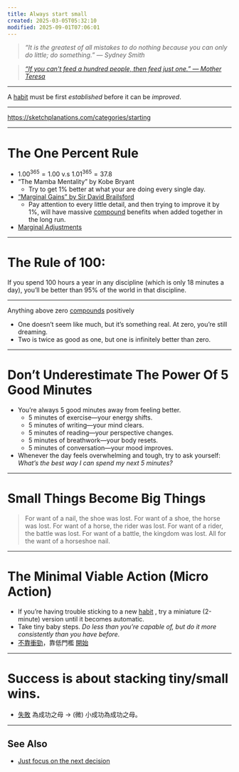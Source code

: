 ```yaml
---
title: Always start small
created: 2025-03-05T05:32:10
modified: 2025-09-01T07:06:01
---
```


> _“It is the greatest of all mistakes to do nothing because you can only do little; do something.” — Sydney Smith_

> _[“If you can't feed a hundred people, then feed just one.” — Mother Teresa](https://www.brainyquote.com/quotes/mother_teresa_105649)_

---

A [habit](be-a-habit-and-routine-machine.md) must be first _established_ before it can be _improved_.

---

<https://sketchplanations.com/categories/starting>

---

# The One Percent Rule

* $1.00^{365} = 1.00$ v.s $1.01^{365} = 37.8$
* “The Mamba Mentality” by Kobe Bryant
	* Try to get 1% better at what your are doing every single day.
* [“Marginal Gains” by Sir David Brailsford](https://www.youtube.com/watch?v=THNBIQenywc)
	* Pay attention to every little detail, and then trying to improve it by 1%, will have massive [compound](The%20Compounding%20Effect.md) benefits when added together in the long run.
* [Marginal Adjustments](https://youtu.be/TQMbvJNRpLE)

---

# The Rule of 100:

If you spend 100 hours a year in any discipline (which is only 18 minutes a day), you’ll be better than 95% of the world in that discipline.

---

Anything above zero [compounds](The%20Compounding%20Effect.md) positively

* One doesn’t seem like much, but it’s something real. At zero, you’re still dreaming.
* Two is twice as good as one, but one is infinitely better than zero.

---

# Don’t Underestimate The Power Of 5 Good Minutes

* You’re always 5 good minutes away from feeling better.
	* 5 minutes of exercise—your energy shifts. 
	* 5 minutes of writing—your mind clears. 
	* 5 minutes of reading—your perspective changes. 
	* 5 minutes of breathwork—your body resets. 
	* 5 minutes of conversation—your mood improves.
* Whenever the day feels overwhelming and tough, try to ask yourself: _What’s the best way I can spend my next 5 minutes?_

---

# Small Things Become Big Things

> For want of a nail, the shoe was lost.
> For want of a shoe, the horse was lost.
> For want of a horse, the rider was lost.
> For want of a rider, the battle was lost.
> For want of a battle, the kingdom was lost.
> All for the want of a horseshoe nail.

---

# The Minimal Viable Action (Micro Action)

* If you’re having trouble sticking to a new [habit](be-a-habit-and-routine-machine.md) , try a miniature (2-minute) version until it becomes automatic.
* Take tiny baby steps. _Do less than you’re capable of, but do it more consistently than you have before._
* [不靠衝勁](Do%20not%20use%20your%20willpower%20unless%20you%20absolutely%20have%20to.md)，靠低門檻 [開始](Just%20getting%20started.md)

---

# Success is about stacking tiny/small wins.

* [失敗](Failing%20forward%20turns%20setbacks%20into%20stepping%20stones.md) 為成功之母 → (微) 小成功為成功之母。

---

## See Also

* [Just focus on the next decision](just-focus-on-the-next-decision.md)
